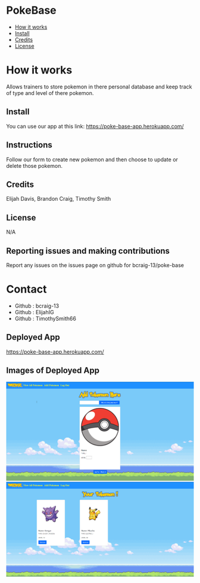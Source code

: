 # PokeBase

* [How it works](#work)
* [Install](#install)
* [Credits](#credits)
* [License](#license)
# How it works 
Allows trainers to store pokemon in there personal database and keep track of type and level of there pokemon. 
## Install
You can use our app at this link: https://poke-base-app.herokuapp.com/
## Instructions
Follow our form to create new pokemon and then choose to update or delete those pokemon. 
## Credits
Elijah Davis, Brandon Craig, Timothy Smith
## License 
N/A
## Reporting issues and making contributions 
Report any issues on the issues page on github for bcraig-13/poke-base
# Contact
* Github : bcraig-13
* Github : ElijahIG
* Github : TimothySmith66 
## Deployed App 
https://poke-base-app.herokuapp.com/
## Images of Deployed App

![All Pokemon](./docs/AddPokemon.PNG)
![Adding Pokemon](./docs/ViewAll.PNG)
